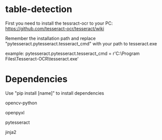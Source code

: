 # table-detection
First you need to install the tessract-ocr to your PC: https://github.com/tesseract-ocr/tesseract/wiki

Remember the installation path and replace "pytesseract.pytesseract.tesseract_cmd" with your path to tesseract.exe

example: pytesseract.pytesseract.tesseract_cmd = r'C:\Program Files\Tesseract-OCR\tesseract.exe'

# Dependencies
Use "pip install [name]" to install dependencies

opencv-python

openpyxl

pytesseract

jinja2
